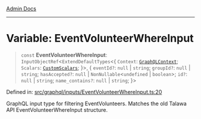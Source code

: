 [Admin Docs](/)

***

# Variable: EventVolunteerWhereInput

> `const` **EventVolunteerWhereInput**: `InputObjectRef`\<`ExtendDefaultTypes`\<\{ `Context`: [`GraphQLContext`](../../../context/type-aliases/GraphQLContext.md); `Scalars`: [`CustomScalars`](../../../scalars/type-aliases/CustomScalars.md); \}\>, \{ `eventId?`: `null` \| `string`; `groupId?`: `null` \| `string`; `hasAccepted?`: `null` \| `NonNullable`\<`undefined` \| `boolean`\>; `id?`: `null` \| `string`; `name_contains?`: `null` \| `string`; \}\>

Defined in: [src/graphql/inputs/EventVolunteerWhereInput.ts:20](https://github.com/Sourya07/talawa-api/blob/ead7a48e0174153214ee7311f8b242ee1c1a12ca/src/graphql/inputs/EventVolunteerWhereInput.ts#L20)

GraphQL input type for filtering EventVolunteers.
Matches the old Talawa API EventVolunteerWhereInput structure.
